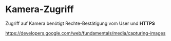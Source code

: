 # Kamera-Zugriff

Zugriff auf Kamera benötigt Rechte-Bestätigung vom User und **HTTPS**

https://developers.google.com/web/fundamentals/media/capturing-images
